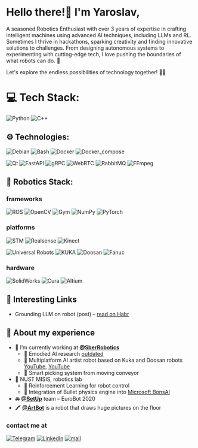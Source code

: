 #  Hello there!👋 I'm Yaroslav,

A seasoned Robotics Enthusiast with over 3 years of expertise in crafting intelligent machines using advanced AI techniques, including LLMs and RL.  
Sometimes I thrive in hackathons, sparking creativity and finding innovative solutions to challenges. From designing autonomous systems to experimenting with cutting-edge tech, I love pushing the boundaries of what robots can do. 🚀 

Let's explore the endless possibilities of technology together! 🤖✨
# 💻 Tech Stack:
![Python](https://img.shields.io/badge/python-3670A0?style=for-the-badge&logo=python&logoColor=ffdd54)
![C++](https://img.shields.io/badge/c++-%2300599C.svg?style=for-the-badge&logo=c%2B%2B&logoColor=white)

## ⚙️ Technologies:
![Debian](https://img.shields.io/badge/Debian-A81D33.svg?style=for-the-badge&logo=Debian&logoColor=white)
![Bash](https://img.shields.io/badge/Bash-4EAA25.svg?style=for-the-badge&logo=GNUBash&logoColor=white)
![Docker](https://img.shields.io/badge/docker-%230db7ed.svg?style=for-the-badge&logo=docker&logoColor=white)
![Docker_compose](https://img.shields.io/badge/compose-%230db7ed.svg?style=for-the-badge&logo=docker&logoColor=white)

![Qt](https://img.shields.io/badge/PyQt-41CD52.svg?style=for-the-badge&logo=Qt&logoColor=white)
![FastAPI](https://img.shields.io/badge/FastAPI-2C9187.svg?style=for-the-badge&logo=FastAPI&logoColor=white)
![gRPC](https://img.shields.io/badge/gRPC-3E9FAA.svg?style=for-the-badge&logo=local&logoColor=white)
![WebRTC](https://img.shields.io/badge/WebRTC-333333.svg?style=for-the-badge&logo=WebRTC&logoColor=white)
![RabbitMQ](https://img.shields.io/badge/RabbitMQ-FF6600.svg?style=for-the-badge&logo=RabbitMQ&logoColor=white)
![FFmpeg](https://img.shields.io/badge/FFmpeg-007808.svg?style=for-the-badge&logo=FFmpeg&logoColor=white)

## 🤖 Robotics Stack:

### frameworks
![ROS](https://img.shields.io/badge/ROS-212F49.svg?style=for-the-badge&logo=ROS&logoColor=white)
![OpenCV](https://img.shields.io/badge/OpenCV-5C3EE8.svg?style=for-the-badge&logo=OpenCV&logoColor=white)
![Gym](https://img.shields.io/badge/OpenAI_Gym-0081A5.svg?style=for-the-badge&logo=OpenAIGym&logoColor=white)
![NumPy](https://img.shields.io/badge/NumPy-013243.svg?style=for-the-badge&logo=NumPy&logoColor=white)
![PyTorch](https://img.shields.io/badge/Torch-EE4C2C.svg?style=for-the-badge&logo=PyTorch&logoColor=white)
### platforms
![STM](https://img.shields.io/badge/STM-03234B.svg?style=for-the-badge&logo=STMicroelectronics&logoColor=white)
![Realsense](https://img.shields.io/badge/Realsense-0071C5.svg?style=for-the-badge&logo=Intel&logoColor=white)
![Kinect](https://img.shields.io/badge/Kinect_DK-0078D4.svg?style=for-the-badge&logo=MicrosoftAzure&logoColor=white)

![Universal Robots](https://img.shields.io/badge/Universal_robots-589CCB.svg?style=for-the-badge)
![KUKA](https://img.shields.io/badge/KUKA-EA6526.svg?style=for-the-badge)
![Doosan](https://img.shields.io/badge/Doosan-0160B4.svg?style=for-the-badge&logo=pkgsrc&logoColor=33A692)
![Fanuc](https://img.shields.io/badge/Fanuc-F6D43C.svg?style=for-the-badge&labelColor=F6D43C)
### hardware
![SolidWorks](https://img.shields.io/badge/Solid_Works-DF3B27.svg?style=for-the-badge&logo=DassaultSystemes&logoColor=white)
![Cura](https://img.shields.io/badge/Cura-2BA3D8.svg?style=for-the-badge&logo=Cloudera&logoColor=white)
![Altium](https://img.shields.io/badge/Altium_Designer-A5915F.svg?style=for-the-badge&logo=AltiumDesigner&logoColor=white)

## 🔗 Interesting Links
- Grounding LLM on robot (post) – [read on Habr](https://habr.com/ru/articles/756800)

## 💫 About my experience

- 🔭 I’m currently working at [**@SberRobotics**](https://sberlabs.com/laboratories/tsentr-robototekhniki)
    - 🦿 Emodied AI research [outdated](https://www.youtube.com/watch?v=nEf-FpTRtWY&t=17s)
    - 🎨 Multiplatform AI artist robot based on Kuka and Doosan robots [YouTube](https://www.youtube.com/watch?v=JtRF6kR2AlI), [YouTube](https://www.youtube.com/shorts/N9RI6Z4zBQY)
    - 🦾 Smart picking system from moving conveyor
- 🥼 NUST MISIS, robotics lab
    - 🧠 Reinforcement Learning for robot control
    - 🌱 Integration of Bullet physics engine into [Microsoft BonsAI](https://www.microsoft.com/en-us/ai/autonomous-systems-project-bonsai)
- 🚘 [**@SetUp**](https://www.youtube.com/watch?v=A-X_nLEKpMI) team – EuroBot 2020
- 🖍 [**@ArtBot**](https://www.youtube.com/watch?v=yo2CAUs99NE) is a robot that draws huge pictures on the floor

### contact me at
[![Telegram](https://img.shields.io/badge/Telegram-26A5E4?style=for-the-badge&logo=Telegram&logoColor=white)](http://t.me/atokagzx)
[![LinkedIn](https://img.shields.io/badge/LinkedIn-0A66C2?style=for-the-badge&logo=LinkedIn&logoColor=white)](https://linkedin.com/in/yaroslav-savelev-067229241)
[![mail](https://img.shields.io/badge/yar21sav@gmail.com-EA4335?style=for-the-badge&logo=Gmail&logoColor=white)](yar21sav@gmail.com)
